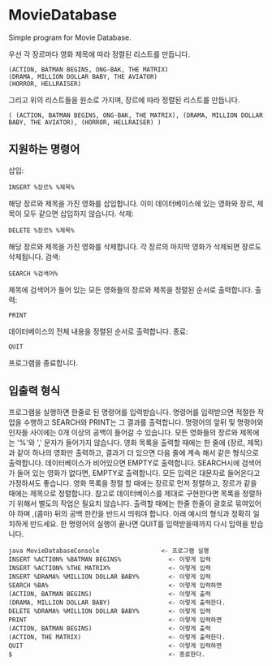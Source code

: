 # MovieDatabase
Simple program for Movie Database.

우선 각 장르마다 영화 제목에 따라 정렬된 리스트를 만듭니다.

    (ACTION, BATMAN BEGINS, ONG-BAK, THE MATRIX)
    (DRAMA, MILLION DOLLAR BABY, THE AVIATOR)
    (HORROR, HELLRAISER)

그리고 위의 리스트들을 원소로 가지며, 장르에 따라 정렬된 리스트를 만듭니다.

    ( (ACTION, BATMAN BEGINS, ONG-BAK, THE MATRIX), (DRAMA, MILLION DOLLAR BABY, THE AVIATOR), (HORROR, HELLRAISER) )

## 지원하는 명령어
삽입: 

    INSERT %장르% %제목%
해당 장르와 제목을 가진 영화를 삽입합니다. 이미 데이터베이스에 있는 영화와 장르, 제목이 모두 같으면 삽입하지 않습니다.
삭제: 
    
    DELETE %장르% %제목%
해당 장르와 제목을 가진 영화를 삭제합니다. 각 장르의 마지막 영화가 삭제되면 장르도 삭제됩니다.
검색: 

    SEARCH %검색어%
제목에 검색어가 들어 있는 모든 영화들의 장르와 제목을 정렬된 순서로 출력합니다.
출력: 
    
    PRINT
데이터베이스의 전체 내용을 정렬된 순서로 출력합니다.
종료: 

    QUIT
프로그램을 종료합니다.

## 입출력 형식
프로그램을 실행하면 한줄로 된 명령어를 입력받습니다.
명령어를 입력받으면 적절한 작업을 수행하고 SEARCH와 PRINT는 그 결과를 출력합니다.
명령어의 앞뒤 및 명령어와 인자들 사이에는 0개 이상의 공백이 들어갈 수 있습니다.
모든 영화들의 장르와 제목에는 '%'와 ',' 문자가 들어가지 않습니다.
영화 목록을 출력할 때에는 한 줄에 (장르, 제목)과 같이 하나의 영화만 출력하고, 결과가 더 있으면 다음 줄에 계속 해서 같은 형식으로 출력합니다. 데이터베이스가 비어있으면 EMPTY로 출력합니다.
SEARCH시에 검색어가 들어 있는 영화가 없다면, EMPTY로 출력합니다.
모든 입력은 대문자로 들어온다고 가정하셔도 좋습니다.
영화 목록을 정렬 할 때에는 장르로 먼저 정렬하고, 장르가 같을 때에는 제목으로 정렬합니다. 참고로 데이터베이스를 제대로 구현한다면 목록을 정렬하기 위해서 별도의 작업은 필요치 않습니다.
출력할 때에는 한줄 한줄이 괄호로 묶여있어야 하며 ,(콤마) 뒤의 공백 한칸을 반드시 띄워야 합니다.
아래 예시의 형식과 정확히 일치하게 만드세요.
한 명령어의 실행이 끝나면 QUIT를 입력받을때까지 다시 입력을 받습니다.
    
    java MovieDatabaseConsole                 <- 프로그램 실행
    INSERT %ACTION% %BATMAN BEGINS%             <- 이렇게 입력
    INSERT %ACTION% %THE MATRIX%                <- 이렇게 입력
    INSERT %DRAMA% %MILLION DOLLAR BABY%        <- 이렇게 입력
    SEARCH %BA%                                 <- 이렇게 입력하면
    (ACTION, BATMAN BEGINS)                     <- 이렇게 출력
    (DRAMA, MILLION DOLLAR BABY)                <- 이렇게 출력한다.
    DELETE %DRAMA% %MILLION DOLLAR BABY%        <- 이렇게 입력
    PRINT                                       <- 이렇게 입력하면
    (ACTION, BATMAN BEGINS)                     <- 이렇게 출력
    (ACTION, THE MATRIX)                        <- 이렇게 출력한다.
    QUIT                                        <- 이렇게 입력하면
    $                                           <- 종료한다.
